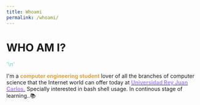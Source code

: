 ```yaml
---
title: Whoami
permalink: /whoami/
---
```

# WHO AM I?

<font color="#60D1D3">'\n'</font>

<p>I'm a <font color="#E1A03B"><b>computer engineering student</b></font> lover of all the branches of computer science
that the Internet world can offer today at <a href="https://urjc.es"><font color="#AC8BF8"><b>Universidad Rey Juan Carlos.</b></font></a>
Specially interested in bash shell usage. In continous stage of learning..📚</p>
